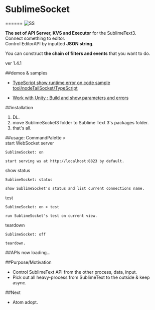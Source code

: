 # SublimeSocket
======
![SS](/main.png)

**The set of API Server, KVS and Executor** for the SublimeText3.   
Connect something to editor.  
Control EditorAPI by inputted **JSON string**.  

You can construct **the chain of filters and events** that you want to do. 

ver 1.4.1


##demos & samples
* [TypeScript show runtime error on code sample](https://vimeo.com/88961966) 
	[tool/nodeTailSocket/TypeScript](https://github.com/sassembla/SublimeSocket3/tree/master/tool/nodeTailSocket/TypeScript)
	
* [Work with Unity	:	Build and show parameters and errors](https://vimeo.com/71323225)  


##installation
1. DL.
2. move SublimeSocket3 folder to Sublime Text 3's packages folder.
3. that's all.


##usage: CommandPalette >  
start WebSocket server

	SublimeSocket: on
	
	start serving ws at http://localhost:8823 by default.

show status
	
	SublimeSocket: status
	
	show SublimeSocket's status and list current connections name.

test

	SublimeSocket: on > test
	
	run SublimeSocket's test on current view.
	
teardown

	SublimeSocket: off
	
	teardown.

##APIs
now loading...


##Purpose/Motivation
* Control SublimeText API from the other process, data, input.
* Pick out all heavy-process from SublimeText to the outside & keep async.


##Next
* Atom adopt.